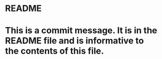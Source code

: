 # README #
# This is a commit message. It is in the README file and is informative to the contents of this file. #

